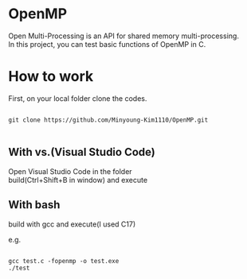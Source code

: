 # OpenMP

Open Multi-Processing is an API for shared memory multi-processing.   
In this project, you can test basic functions of OpenMP in C. 

# How to work 

First, on your local folder clone the codes. 
<pre>
<code>
git clone https://github.com/Minyoung-Kim1110/OpenMP.git    
</code>
</pre>

## With vs.(Visual Studio Code) 
Open Visual Studio Code in the folder    
build(Ctrl+Shift+B in window) and execute 

## With bash 
build with gcc and execute(I used C17)

e.g. 
<pre>
<code>
gcc test.c -fopenmp -o test.exe 
./test
</code>
</pre>

